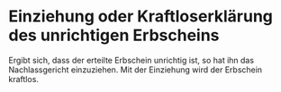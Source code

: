 # Einziehung oder Kraftloserklärung des unrichtigen Erbscheins

Ergibt sich, dass der erteilte Erbschein unrichtig ist, so hat ihn das Nachlassgericht einzuziehen. Mit der Einziehung wird der Erbschein kraftlos. 

